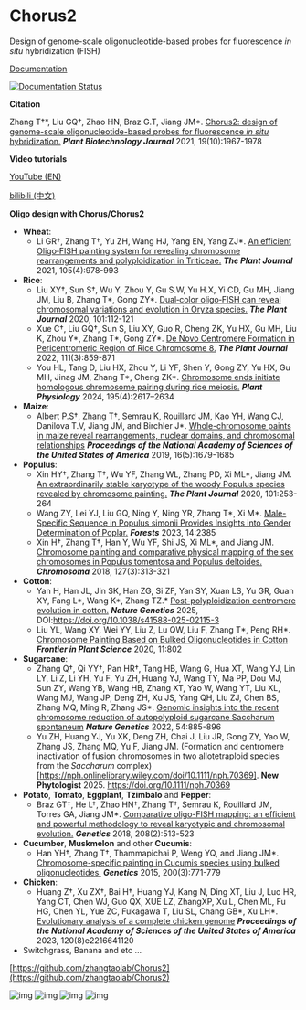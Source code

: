 # Chorus2
Design of genome-scale oligonucleotide-based probes for fluorescence _in situ_ hybridization (FISH)

[Documentation](https://chorus2.readthedocs.io/en/latest/)

[![Documentation Status](https://readthedocs.org/projects/chorus2/badge/?version=latest)](http://chorus2.readthedocs.io/en/latest/?badge=latest)

**Citation**

Zhang T†*, Liu GQ†, Zhao HN, Braz G.T, Jiang JM\*. [Chorus2: design of genome-scale oligonucleotide-based probes for fluorescence *in situ* hybridization.](https://onlinelibrary.wiley.com/doi/full/10.1111/pbi.13610) ***Plant Biotechnology Journal*** 2021, 19(10):1967-1978

**Video tutorials**

[YouTube (EN)](https://www.youtube.com/playlist?list=PLo8q8tqFX5J27OsuKYFpd-gOtl8Qgf70X)

[bilibili (中文)](https://www.bilibili.com/video/BV1W54y1S7qS/)


**Oligo design with Chorus/Chorus2**
- **Wheat**:
    - Li GR†, Zhang T†, Yu ZH, Wang HJ, Yang EN, Yang ZJ\*. [An efficient Oligo‐FISH painting system for revealing chromosome rearrangements and polyploidization in Triticeae.](https://onlinelibrary.wiley.com/doi/10.1111/tpj.15081) _**The Plant Journal**_ 2021, 105(4):978-993
- **Rice**:
    - Liu XY†, Sun S†, Wu Y, Zhou Y, Gu S.W, Yu H.X, Yi CD, Gu MH, Jiang JM, Liu B, Zhang T\*, Gong ZY\*. [Dual‐color oligo‐FISH can reveal chromosomal variations and evolution in Oryza species.](https://onlinelibrary.wiley.com/doi/abs/10.1111/tpj.14522) _**The Plant Journal**_ 2020, 101:112-121
    - Xue C†, Liu GQ†, Sun S, Liu XY, Guo R, Cheng ZK, Yu HX, Gu MH, Liu K, Zhou Y*, Zhang T*, Gong ZY*. [De Novo Centromere Formation in Pericentromeric Region of Rice Chromosome 8.](https://onlinelibrary.wiley.com/doi/epdf/10.1111/tpj.15862) _**The Plant Journal**_ 2022, 111(3):859-871
    - You HL, Tang D, Liu HX, Zhou Y, Li YF, Shen Y, Gong ZY, Yu HX, Gu MH, Jinag JM, Zhang T*, Cheng ZK*. [Chromosome ends initiate homologous chromosome pairing during rice meiosis.](https://academic.oup.com/plphys/article-abstract/195/4/2617/7628145) _**Plant Physiology**_ 2024, 195(4):2617–2634
- **Maize**:
    - Albert P.S†, Zhang T†, Semrau K, Rouillard JM, Kao YH, Wang CJ, Danilova T.V, Jiang JM, and Birchler J\*. [Whole-chromosome paints in maize reveal rearrangements, nuclear domains, and chromosomal relationships](https://www.pnas.org/content/116/5/1679) _**Proceedings of the National Academy of Sciences of the United States of America**_ 2019, 16(5):1679-1685
- **Populus**:
    - Xin HY†, Zhang T†, Wu YF, Zhang WL, Zhang PD, Xi ML\*, Jiang JM. [An extraordinarily stable karyotype of the woody Populus species revealed by chromosome painting.](https://onlinelibrary.wiley.com/doi/epdf/10.1111/tpj.14536) _**The Plant Journal**_ 2020, 101:253-264
    - Wang ZY, Lei YJ, Liu GQ, Ning Y, Ning YR, Zhang T*, Xi M*. [Male-Specific Sequence in Populus simonii Provides Insights into Gender Determination of Poplar.](https://doi.org/10.3390/f14122385) _**Forests**_ 2023, 14:2385  
    - Xin H†, Zhang T†, Han Y, Wu YF, Shi JS, Xi ML\*, and Jiang JM. [Chromosome painting and comparative physical mapping of the sex chromosomes in Populus tomentosa and Populus deltoides.](https://link.springer.com/article/10.1007/s00412-018-0664-y) _**Chromosoma**_ 2018, 127(3):313-321
- **Cotton**:
    - Yan H,  Han JL,  Jin SK, Han ZG, Si ZF, Yan SY, Xuan LS, Yu GR, Guan XY, Fang L*, Wang K*,  Zhang TZ.* [Post-polyploidization centromere evolution in cotton.](https://doi.org/10.1038/s41588-025-02115-3) _**Nature Genetics**_ 2025,  DOI:https://doi.org/10.1038/s41588-025-02115-3
    - Liu YL, Wang XY, Wei YY, Liu Z, Lu QW, Liu F, Zhang T\*, Peng RH\*. [Chromosome Painting Based on Bulked Oligonucleotides in Cotton](https://www.frontiersin.org/articles/10.3389/fpls.2020.00802/full) _**Frontier in Plant Science**_ 2020, 11:802
- **Sugarcane**:
    - Zhang Q†, Qi YY†, Pan HR†, Tang HB, Wang G, Hua XT, Wang YJ, Lin LY, Li Z, Li YH, Yu F, Yu ZH, Huang YJ, Wang TY, Ma PP, Dou MJ, Sun ZY, Wang YB, Wang HB, Zhang XT, Yao W, Wang YT, Liu XL, Wang MJ, Wang JP, Deng ZH, Xu JS, Yang QH, Liu ZJ, Chen BS, Zhang MQ, Ming R, Zhang JS\*. [Genomic insights into the recent chromosome reduction of autopolyploid sugarcane  Saccharum spontaneum](https://www.nature.com/articles/s41588-022-01084-1) _**Nature Genetics**_ 2022, 54:885-896
    - Yu ZH, Huang YJ, Yu XK, Deng ZH, Chai J, Liu JR, Gong ZY, Yao W, Zhang JS, Zhang MQ, Yu F, Jiang JM. (Formation and centromere inactivation of fusion chromosomes in two allotetraploid species from the _Saccharum_ complex)[https://nph.onlinelibrary.wiley.com/doi/10.1111/nph.70369]. **New Phytologist** 2025. https://doi.org/10.1111/nph.70369
- **Potato**, **Tomato**, **Eggplant**, **Tzimbalo** and **Pepper**:
    - Braz GT†, He L†, Zhao HN†, Zhang T†, Semrau K, Rouillard JM, Torres GA, Jiang JM\*. [Comparative oligo-FISH mapping: an efficient and powerful methodology to reveal karyotypic and chromosomal evolution.](http://www.genetics.org/content/208/2/513.full.pdf) _**Genetics**_ 2018, 208(2):513-523
- **Cucumber**, **Muskmelon** and other **Cucumis**:
    - Han YH†, Zhang T†, Thammapichai P, Weng YQ, and Jiang JM*. [Chromosome-specific painting in Cucumis species using bulked oligonucleotides.](/pdf/2015/Genetics_2015.pdf) _**Genetics**_ 2015, 200(3):771-779
- **Chicken**:
    - Huang Z†, Xu ZX†, Bai H†, Huang YJ, Kang N, Ding XT, Liu J, Luo HR, Yang CT, Chen WJ, Guo QX, XUE LZ, ZhangXP, Xu L, Chen ML, Fu HG, Chen YL, Yue ZC, Fukagawa T, Liu SL, Chang GB\*, Xu LH\*. [Evolutionary analysis of a complete chicken genome](https://www.pnas.org/doi/10.1073/pnas.2216641120) _**Proceedings of the National Academy of Sciences of the United States of America**_ 2023, 120(8)e2216641120
- Switchgrass, Banana and etc ...

[https://github.com/zhangtaolab/Chorus2](https://github.com/zhangtaolab/Chorus2)

![img](/docs/_static/F2.jpg)
![img](/docs/_static/F1.jpg)
![img](/docs/_static/F3.jpg)
![img](/docs/_static/F4.jpg)
